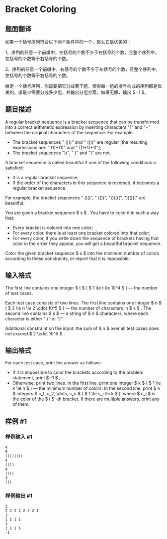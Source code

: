 # Bracket Coloring

## 题面翻译

如果一个括号序列符合以下两个条件中的一个，那么它是优美的：

1、序列的任意一个前缀中，左括号的个数不少于右括号的个数，且整个序列中，左括号的个数等于右括号的个数。

2、序列的任意一个前缀中，右括号的个数不少于左括号的个数，且整个序列中，左括号的个数等于右括号的个数。

给定一个括号序列，你需要把它分成若干组，使得每一组的括号构成的序列都是优美的。求最少需要分成多少组，并输出分组方案。如果无解，输出 $ -1 $。

## 题目描述

A regular bracket sequence is a bracket sequence that can be transformed into a correct arithmetic expression by inserting characters "1" and "+" between the original characters of the sequence. For example:

- The bracket sequences " ()()" and " (())" are regular (the resulting expressions are: " (1)+(1)" and " ((1+1)+1)");
- The bracket sequences ")(", " (" and ")" are not.

A bracket sequence is called beautiful if one of the following conditions is satisfied:

- It is a regular bracket sequence;
- If the order of the characters in this sequence is reversed, it becomes a regular bracket sequence.

For example, the bracket sequences " ()()", " (())", ")))(((", "))()((" are beautiful.

You are given a bracket sequence $ s $ . You have to color it in such a way that:

- Every bracket is colored into one color;
- For every color, there is at least one bracket colored into that color;
- For every color, if you write down the sequence of brackets having that color in the order they appear, you will get a beautiful bracket sequence.

Color the given bracket sequence $ s $ into the minimum number of colors according to these constraints, or report that it is impossible.

## 输入格式

The first line contains one integer $ t $ ( $ 1 \le t \le 10^4 $ ) — the number of test cases.

Each test case consists of two lines. The first line contains one integer $ n $ ( $ 2 \le n \le 2 \cdot 10^5 $ ) — the number of characters in $ s $ . The second line contains $ s $ — a string of $ n $ characters, where each character is either " (" or ")".

Additional constraint on the input: the sum of $ n $ over all test cases does not exceed $ 2 \cdot 10^5 $ .

## 输出格式

For each test case, print the answer as follows:

- If it is impossible to color the brackets according to the problem statement, print $ -1 $ ;
- Otherwise, print two lines. In the first line, print one integer $ k $ ( $ 1 \le k \le n $ ) — the minimum number of colors. In the second line, print $ n $ integers $ c_1, c_2, \dots, c_n $ ( $ 1 \le c_i \le k $ ), where $ c_i $ is the color of the $ i $ -th bracket. If there are multiple answers, print any of them.

## 样例 #1

### 样例输入 #1

```
4
8
((())))(
4
(())
4
))((
3
(()
```

### 样例输出 #1

```
2
2 2 2 1 2 2 2 1
1
1 1 1 1
1
1 1 1 1
-1
```